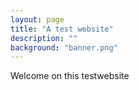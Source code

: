 ```yaml
---
layout: page
title: "A test website"
description: ""
background: "banner.png"
---
```


Welcome on this testwebsite
